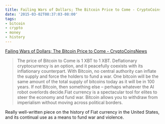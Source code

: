 ```yaml
---
title: Failing Wars of Dollars; The Bitcoin Price to Come - CryptoCoinsNews
date: '2015-03-02T08:37:03-08:00'
tags:
- bitcoin
- crypto
- money
- history
---
```

[Failing Wars of Dollars; The Bitcoin Price to Come - CryptoCoinsNews](https://www.cryptocoinsnews.com/failing-wars-dollars-bitcoin-price-come/)

> The price of Bitcoin to Come is 1 XBT to 1 XBT. Deflationary cryptocurrency is an option, and it peacefully coexists with its inflationary counterpart. With Bitcoin, no central authority can inflate the supply and force the holders to fund a war. One bitcoin will be the same amount of the total supply of bitcoins today as it will be in 100 years. If not Bitcoin, then something else – perhaps whatever the AI robot overlords decide.Fiat currency is a spectacular tool for elites to steer the economy and fund war. Bitcoin allows you to withdraw from imperialism without moving across political borders.

Really well-written piece on the history of Fiat currency in the United States, and its continual use as a means to fund war and violence.
